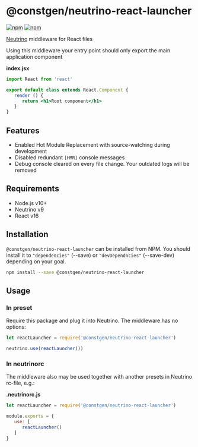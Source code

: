 # @constgen/neutrino-react-launcher

[![npm](https://img.shields.io/npm/v/@constgen/neutrino-react-launcher.svg)](https://www.npmjs.com/package/@constgen/neutrino-react-launcher)
[![npm](https://img.shields.io/npm/dt/@constgen/neutrino-react-launcher.svg)](https://www.npmjs.com/package/@constgen/neutrino-react-launcher)

[Neutrino](https://neutrino.js.org) middleware for React files

Using this middleware your entry point should only export the main application component

**index.jsx**

```jsx
import React from 'react'

export default class extends React.Component {
   render () {
      return <h1>Root component</h1>
   }
}
```

## Features

- Enabled Hot Module Replacement with source-watching during development
- Disabled redundant `[HMR]` console messages
- Debug console cleared on every file change. Your outdated logs will be removed

## Requirements

- Node.js v10+
- Neutrino v9
- React v16

## Installation

`@constgen/neutrino-react-launcher` can be installed from NPM. You should install it to `"dependencies"` (--save) or `"devDependncies"` (--save-dev) depending on your goal.

```bash
npm install --save @constgen/neutrino-react-launcher
```

## Usage

### In preset

Require this package and plug it into Neutrino. The middleware has no options:

```js
let reactLauncher = require('@constgen/neutrino-react-launcher')

neutrino.use(reactLauncher())
```

### In **neutrinorc**

The middleware also may be used together with another presets in Neutrino rc-file, e.g.:

**.neutrinorc.js**

```js
let reactLauncher = require('@constgen/neutrino-react-launcher')

module.exports = {
   use: [
      reactLauncher()
   ]
}
```
